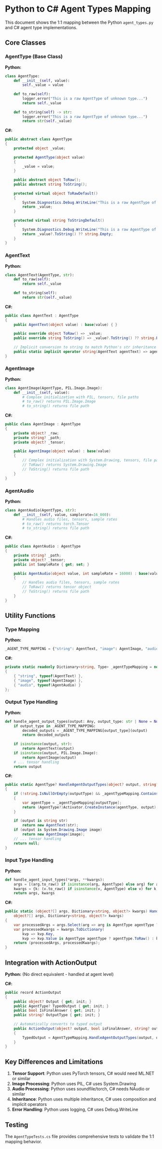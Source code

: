 # Python to C# Agent Types Mapping

This document shows the 1:1 mapping between the Python `agent_types.py` and C# agent type implementations.

## Core Classes

### AgentType (Base Class)

**Python:**
```python
class AgentType:
    def __init__(self, value):
        self._value = value
    
    def to_raw(self):
        logger.error("This is a raw AgentType of unknown type...")
        return self._value
    
    def to_string(self) -> str:
        logger.error("This is a raw AgentType of unknown type...")
        return str(self._value)
```

**C#:**
```csharp
public abstract class AgentType
{
    protected object _value;
    
    protected AgentType(object value)
    {
        _value = value;
    }
    
    public abstract object ToRaw();
    public abstract string ToString();
    
    protected virtual object ToRawDefault()
    {
        System.Diagnostics.Debug.WriteLine("This is a raw AgentType of unknown type...");
        return _value;
    }
    
    protected virtual string ToStringDefault()
    {
        System.Diagnostics.Debug.WriteLine("This is a raw AgentType of unknown type...");
        return _value?.ToString() ?? string.Empty;
    }
}
```

### AgentText

**Python:**
```python
class AgentText(AgentType, str):
    def to_raw(self):
        return self._value
    
    def to_string(self):
        return str(self._value)
```

**C#:**
```csharp
public class AgentText : AgentType
{
    public AgentText(object value) : base(value) { }
    
    public override object ToRaw() => _value;
    public override string ToString() => _value?.ToString() ?? string.Empty;
    
    // Implicit conversion to string to match Python's str inheritance
    public static implicit operator string(AgentText agentText) => agentText.ToString();
}
```

### AgentImage

**Python:**
```python
class AgentImage(AgentType, PIL.Image.Image):
    def __init__(self, value):
        # Complex initialization with PIL, tensors, file paths
        # to_raw() returns PIL.Image.Image
        # to_string() returns file path
```

**C#:**
```csharp
public class AgentImage : AgentType
{
    private object? _raw;
    private string? _path;
    private object? _tensor;
    
    public AgentImage(object value) : base(value)
    {
        // Complex initialization with System.Drawing, tensors, file paths
        // ToRaw() returns System.Drawing.Image
        // ToString() returns file path
    }
}
```

### AgentAudio

**Python:**
```python
class AgentAudio(AgentType, str):
    def __init__(self, value, samplerate=16_000):
        # Handles audio files, tensors, sample rates
        # to_raw() returns torch.Tensor
        # to_string() returns file path
```

**C#:**
```csharp
public class AgentAudio : AgentType
{
    private string? _path;
    private object? _tensor;
    public int SampleRate { get; set; }
    
    public AgentAudio(object value, int sampleRate = 16000) : base(value)
    {
        // Handles audio files, tensors, sample rates
        // ToRaw() returns tensor object
        // ToString() returns file path
    }
}
```

## Utility Functions

### Type Mapping

**Python:**
```python
_AGENT_TYPE_MAPPING = {"string": AgentText, "image": AgentImage, "audio": AgentAudio}
```

**C#:**
```csharp
private static readonly Dictionary<string, Type> _agentTypeMapping = new()
{
    { "string", typeof(AgentText) },
    { "image", typeof(AgentImage) },
    { "audio", typeof(AgentAudio) }
};
```

### Output Type Handling

**Python:**
```python
def handle_agent_output_types(output: Any, output_type: str | None = None) -> Any:
    if output_type in _AGENT_TYPE_MAPPING:
        decoded_outputs = _AGENT_TYPE_MAPPING[output_type](output)
        return decoded_outputs
    
    if isinstance(output, str):
        return AgentText(output)
    if isinstance(output, PIL.Image.Image):
        return AgentImage(output)
    # ... tensor handling
    return output
```

**C#:**
```csharp
public static AgentType? HandleAgentOutputTypes(object? output, string? outputType = null)
{
    if (!string.IsNullOrEmpty(outputType) && _agentTypeMapping.ContainsKey(outputType))
    {
        var agentType = _agentTypeMapping[outputType];
        return (AgentType?)Activator.CreateInstance(agentType, output);
    }
    
    if (output is string str)
        return new AgentText(str);
    if (output is System.Drawing.Image image)
        return new AgentImage(image);
    // ... tensor handling
    return null;
}
```

### Input Type Handling

**Python:**
```python
def handle_agent_input_types(*args, **kwargs):
    args = [(arg.to_raw() if isinstance(arg, AgentType) else arg) for arg in args]
    kwargs = {k: (v.to_raw() if isinstance(v, AgentType) else v) for k, v in kwargs.items()}
    return args, kwargs
```

**C#:**
```csharp
public static (object?[] args, Dictionary<string, object?> kwargs) HandleAgentInputTypes(
    object?[] args, Dictionary<string, object?> kwargs)
{
    var processedArgs = args.Select(arg => arg is AgentType agentType ? agentType.ToRaw() : arg).ToArray();
    var processedKwargs = kwargs.ToDictionary(
        kvp => kvp.Key, 
        kvp => kvp.Value is AgentType agentType ? agentType.ToRaw() : kvp.Value);
    return (processedArgs, processedKwargs);
}
```

## Integration with ActionOutput

**Python:** (No direct equivalent - handled at agent level)

**C#:**
```csharp
public record ActionOutput
{
    public object? Output { get; init; }
    public AgentType? TypedOutput { get; init; }
    public bool IsFinalAnswer { get; init; }
    public string? OutputType { get; init; }
    
    // Automatically converts to typed output
    public ActionOutput(object? output, bool isFinalAnswer, string? outputType = null)
    {
        TypedOutput = AgentTypeMapping.HandleAgentOutputTypes(output, outputType);
    }
}
```

## Key Differences and Limitations

1. **Tensor Support**: Python uses PyTorch tensors, C# would need ML.NET or similar
2. **Image Processing**: Python uses PIL, C# uses System.Drawing
3. **Audio Processing**: Python uses soundfile/torch, C# needs NAudio or similar
4. **Inheritance**: Python uses multiple inheritance, C# uses composition and implicit operators
5. **Error Handling**: Python uses logging, C# uses Debug.WriteLine

## Testing

The `AgentTypeTests.cs` file provides comprehensive tests to validate the 1:1 mapping behavior.

